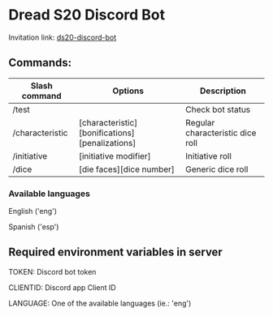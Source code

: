 # Dread S20 Discord Bot

Invitation link: [ds20-discord-bot](https://discord.com/api/oauth2/authorize?client_id=882657408000880640&permissions=242702642496&scope=bot%20applications.commands)

## Commands:

Slash command | Options | Description
--------------|---------|------------
/test         |         |Check bot status
/characteristic            |[characteristic][bonifications][penalizations]|Regular characteristic dice roll
/initiative            |[initiative modifier]|Initiative roll
/dice            |[die faces][dice number]|Generic dice roll

### Available languages

English ('eng')

Spanish ('esp')

## Required environment variables in server

TOKEN: Discord bot token

CLIENTID: Discord app Client ID

LANGUAGE: One of the available languages (ie.: 'eng')

